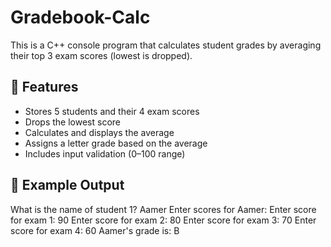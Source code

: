 # Gradebook-Calc

This is a C++ console program that calculates student grades by averaging their top 3 exam scores (lowest is dropped).

## 📌 Features

- Stores 5 students and their 4 exam scores
- Drops the lowest score
- Calculates and displays the average
- Assigns a letter grade based on the average
- Includes input validation (0–100 range)

## 🧪 Example Output

What is the name of student 1? Aamer
Enter scores for Aamer:
Enter score for exam 1: 90
Enter score for exam 2: 80
Enter score for exam 3: 70
Enter score for exam 4: 60
Aamer's grade is: B
